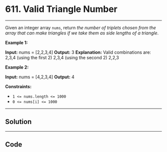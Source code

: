 # 611. Valid Triangle Number

---

Given an integer array `nums`, return _the number of triplets chosen from the array that can make triangles if we take them as side lengths of a triangle_.

 

**Example 1:**


**Input:** nums = [2,2,3,4]
**Output:** 3
**Explanation:** Valid combinations are: 
2,3,4 (using the first 2)
2,3,4 (using the second 2)
2,2,3


**Example 2:**


**Input:** nums = [4,2,3,4]
**Output:** 4


 

**Constraints:**

  * `1 <= nums.length <= 1000`
  * `0 <= nums[i] <= 1000`

---

## Solution



---

## Code
```python


```